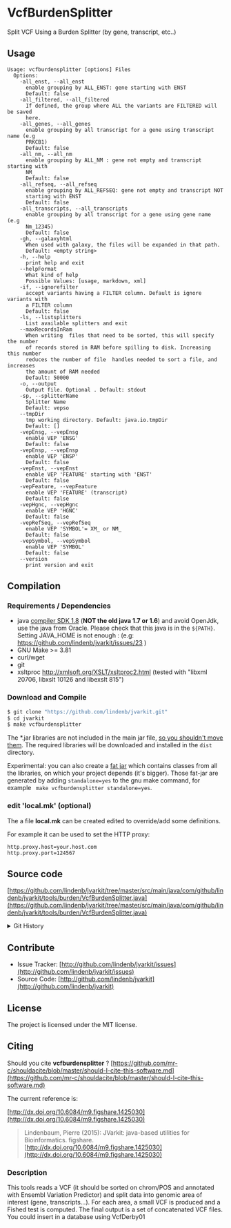 # VcfBurdenSplitter

Split VCF Using a Burden Splitter (by gene, transcript, etc..)


## Usage

```
Usage: vcfburdensplitter [options] Files
  Options:
    -all_enst, --all_enst
      enable grouping by ALL_ENST: gene starting with ENST
      Default: false
    -all_filtered, --all_filtered
      If defined, the group where ALL the variants are FILTERED will be saved 
      here. 
    -all_genes, --all_genes
      enable grouping by all transcript for a gene using transcript name (e.g 
      PRKCB1) 
      Default: false
    -all_nm, --all_nm
      enable grouping by ALL_NM : gene not empty and transcript starting with 
      NM_ 
      Default: false
    -all_refseq, --all_refseq
      enable grouping by ALL_REFSEQ: gene not empty and transcript NOT 
      starting with ENST
      Default: false
    -all_transcripts, --all_transcripts
      enable grouping by all transcript for a gene using gene name (e.g 
      Nm_12345) 
      Default: false
    -gh, --galaxyhtml
      When used with galaxy, the files will be expanded in that path.
      Default: <empty string>
    -h, --help
      print help and exit
    --helpFormat
      What kind of help
      Possible Values: [usage, markdown, xml]
    -if, --ignorefilter
      accept variants having a FILTER column. Default is ignore variants with 
      a FILTER column
      Default: false
    -ls, --listsplitters
      List available splitters and exit
    --maxRecordsInRam
      When writing  files that need to be sorted, this will specify the number 
      of records stored in RAM before spilling to disk. Increasing this number 
      reduces the number of file  handles needed to sort a file, and increases 
      the amount of RAM needed
      Default: 50000
    -o, --output
      Output file. Optional . Default: stdout
    -sp, --splitterName
      Splitter Name
      Default: vepso
    --tmpDir
      tmp working directory. Default: java.io.tmpDir
      Default: []
    -vepEnsg, --vepEnsg
      enable VEP 'ENSG'
      Default: false
    -vepEnsp, --vepEnsp
      enable VEP 'ENSP'
      Default: false
    -vepEnst, --vepEnst
      enable VEP 'FEATURE' starting with 'ENST'
      Default: false
    -vepFeature, --vepFeature
      enable VEP 'FEATURE' (transcript)
      Default: false
    -vepHgnc, --vepHgnc
      enable VEP 'HGNC'
      Default: false
    -vepRefSeq, --vepRefSeq
      enable VEP 'SYMBOL'= XM_ or NM_
      Default: false
    -vepSymbol, --vepSymbol
      enable VEP 'SYMBOL'
      Default: false
    --version
      print version and exit

```

## Compilation

### Requirements / Dependencies

* java [compiler SDK 1.8](http://www.oracle.com/technetwork/java/index.html) (**NOT the old java 1.7 or 1.6**) and avoid OpenJdk, use the java from Oracle. Please check that this java is in the `${PATH}`. Setting JAVA_HOME is not enough : (e.g: https://github.com/lindenb/jvarkit/issues/23 )
* GNU Make >= 3.81
* curl/wget
* git
* xsltproc http://xmlsoft.org/XSLT/xsltproc2.html (tested with "libxml 20706, libxslt 10126 and libexslt 815")


### Download and Compile

```bash
$ git clone "https://github.com/lindenb/jvarkit.git"
$ cd jvarkit
$ make vcfburdensplitter
```

The *.jar libraries are not included in the main jar file, [so you shouldn't move them](https://github.com/lindenb/jvarkit/issues/15#issuecomment-140099011 ).
The required libraries will be downloaded and installed in the `dist` directory.

Experimental: you can also create a [fat jar](https://stackoverflow.com/questions/19150811/) which contains classes from all the libraries, on which your project depends (it's bigger). Those fat-jar are generated by adding `standalone=yes` to the gnu make command, for example ` make vcfburdensplitter standalone=yes`.

### edit 'local.mk' (optional)

The a file **local.mk** can be created edited to override/add some definitions.

For example it can be used to set the HTTP proxy:

```
http.proxy.host=your.host.com
http.proxy.port=124567
```
## Source code 

[https://github.com/lindenb/jvarkit/tree/master/src/main/java/com/github/lindenb/jvarkit/tools/burden/VcfBurdenSplitter.java](https://github.com/lindenb/jvarkit/tree/master/src/main/java/com/github/lindenb/jvarkit/tools/burden/VcfBurdenSplitter.java)


<details>
<summary>Git History</summary>

```
Mon Aug 7 09:53:19 2017 +0200 ; fixed unicode problems after https://github.com/lindenb/jvarkit/issues/82 ; https://github.com/lindenb/jvarkit/commit/68254c69b027a9ce81d8b211447f1c0bf02dc626
Mon May 15 20:31:18 2017 +0200 ; fix make ; https://github.com/lindenb/jvarkit/commit/a735fd34f45bf7fa74803a0c641779857d2fa90e
Mon May 15 20:23:58 2017 +0200 ; cont ; https://github.com/lindenb/jvarkit/commit/bb4421e107f53c95efdcad8fb54f022f9642312c
Fri Mar 24 17:36:27 2017 +0100 ; cont ; https://github.com/lindenb/jvarkit/commit/de23cf2c66b72c440f80185e931a14e8068f3b97
Tue Mar 14 18:57:04 2017 +0100 ; fixing sliding window ; https://github.com/lindenb/jvarkit/commit/b8865e650540613ff624271c11c6028ad47d680a
Wed Feb 22 19:07:03 2017 +0100 ; refactor prediction parsers ; https://github.com/lindenb/jvarkit/commit/dc7f7797c60d63cd09d3b7712fb81033cd7022cb
Fri Feb 17 11:11:24 2017 +0100 ; new slider for matilde ; https://github.com/lindenb/jvarkit/commit/32c79bdb1b5e1cf4928cbceedd6ce83f8aebd809
Fri Feb 10 15:21:09 2017 +0100 ; jfx with snippets, burdensplitter: new zones ; https://github.com/lindenb/jvarkit/commit/1670f10c5f73638a22ce9c3d49a63e0f6a92b721
Wed Jan 18 18:26:00 2017 +0100 ; cont ; https://github.com/lindenb/jvarkit/commit/4f808db2ad9a8afff2f2e4bfc59cf4f11c29e0f9
Tue Jan 17 16:55:07 2017 +0100 ; burden-splitter-debug, gatk docs ; https://github.com/lindenb/jvarkit/commit/3981682ee1753392c6dde2723ef4650331d99514
Thu Jan 12 12:58:19 2017 +0100 ; cont ; https://github.com/lindenb/jvarkit/commit/ddee18b5b803a124e670718187850a91c16e95db
Fri Nov 25 12:30:34 2016 +0100 ; cont ; https://github.com/lindenb/jvarkit/commit/31949a5be3c9948eb6d6fa72a96e8cbcbc66796d
Thu Oct 6 14:37:57 2016 +0200 ; cont ; https://github.com/lindenb/jvarkit/commit/5dfd9a7683725b342b21b687d70745a996529081
Tue Sep 27 15:25:14 2016 +0200 ; cont ; https://github.com/lindenb/jvarkit/commit/4c626a9e2db6af9e3f690b53ed138ff38d4b21c3
Tue May 3 17:34:10 2016 +0200 ; cont ; https://github.com/lindenb/jvarkit/commit/7d668372271a7ecc28da6051c0ef251f70bbece9
Fri Apr 29 17:26:25 2016 +0200 ; cont ; https://github.com/lindenb/jvarkit/commit/231856146f1035e21b4adfbc4e87a01b60d0d39e
Thu Apr 21 10:39:25 2016 +0200 ; cont ; https://github.com/lindenb/jvarkit/commit/7adf87adc987efbe89def5c530f5a84be0c841d4
Mon Apr 18 17:34:40 2016 +0200 ; cnot burden ; https://github.com/lindenb/jvarkit/commit/e0403a175b479d9e8bec1ced1e3f35715f404ad8
Fri Apr 15 17:09:59 2016 +0200 ; inject pedigree ; https://github.com/lindenb/jvarkit/commit/f9a18a1ce155a78b2e430d8d7860d0cab8f33722
Mon Apr 11 16:50:27 2016 +0200 ; cont ; https://github.com/lindenb/jvarkit/commit/d84fc3f2d5da92ed230e79702df31c190bb0fb02
Tue Apr 5 12:56:37 2016 +0200 ; burdensplit ; https://github.com/lindenb/jvarkit/commit/4deff63fe7ad00b4776334cf309e46d8261bfea4
Tue Mar 29 16:37:21 2016 +0200 ; cont ; https://github.com/lindenb/jvarkit/commit/940176b00414c37ff93bea899f82f68e6f4b7db3
Tue Mar 22 17:19:22 2016 +0100 ; cont ; https://github.com/lindenb/jvarkit/commit/97e0e23bddd49049c71d56d495d090c0af636670
Thu Mar 17 14:29:22 2016 +0100 ; galaxy, doc, upgrade ; https://github.com/lindenb/jvarkit/commit/e4d4702a133da90094286daa0f4c15e9d4007452
Thu Mar 10 18:50:45 2016 +0100 ; spligene ; https://github.com/lindenb/jvarkit/commit/e205164bdfdeac661f425056e761bb26badae28b
Wed Mar 2 21:44:13 2016 +0100 ; Genotype filter ; https://github.com/lindenb/jvarkit/commit/3bbf30657f10c85e367a09b2fa4c78120bbc1454
Mon Feb 29 11:37:53 2016 +0100 ; cont ; https://github.com/lindenb/jvarkit/commit/4ad2ea821e8528299fa33e9b5a64bf7f9fbb8f2d
Sun Feb 28 19:35:38 2016 +0100 ; cont ; https://github.com/lindenb/jvarkit/commit/0509e41d72f24f887c38ab658fd6b894f677f967
Sun Feb 28 14:54:44 2016 +0100 ; burden week-end ; https://github.com/lindenb/jvarkit/commit/2f49ec436743934639d0adf51b55a577db7ee3d2
Fri Feb 26 17:41:28 2016 +0100 ; cont ; https://github.com/lindenb/jvarkit/commit/d3402007c15a4474f375081d5f811d85d52d82be
Fri Feb 26 16:57:37 2016 +0100 ; cont ; https://github.com/lindenb/jvarkit/commit/6fda6b1c5b65e08f2f54216eb47b114183c2c05d
Fri Feb 26 16:37:13 2016 +0100 ; cont ; https://github.com/lindenb/jvarkit/commit/3ceade840f7306a7d48c25f8bb10eddebfa0e90a
```

</details>

## Contribute

- Issue Tracker: [http://github.com/lindenb/jvarkit/issues](http://github.com/lindenb/jvarkit/issues)
- Source Code: [http://github.com/lindenb/jvarkit](http://github.com/lindenb/jvarkit)

## License

The project is licensed under the MIT license.

## Citing

Should you cite **vcfburdensplitter** ? [https://github.com/mr-c/shouldacite/blob/master/should-I-cite-this-software.md](https://github.com/mr-c/shouldacite/blob/master/should-I-cite-this-software.md)

The current reference is:

[http://dx.doi.org/10.6084/m9.figshare.1425030](http://dx.doi.org/10.6084/m9.figshare.1425030)

> Lindenbaum, Pierre (2015): JVarkit: java-based utilities for Bioinformatics. figshare.
> [http://dx.doi.org/10.6084/m9.figshare.1425030](http://dx.doi.org/10.6084/m9.figshare.1425030)


### Description

This tools reads a VCF  (it should be sorted on chrom/POS and annotated with Ensembl Variation Predictor) and split data into genomic area of interest (gene, transcripts...).
For each area, a small VCF is produced and a Fished test is computed.
The final output is a set of concatenated VCF files. You could insert in a database using VcfDerby01



